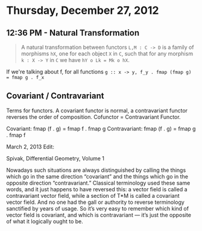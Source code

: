# Thursday, December 27, 2012

## 12:36 PM - Natural Transformation

> A natural transformation between functors `L,M : C -> D` is a family of morphisms `hX`, one for each object `X` in `C`, such that for any morphism `k : X -> Y` in `C` we have `hY o Lk = Mk o hX`.

If we're talking about f, for all functions `g :: x -> y, f_y . fmap (fmap g) =
fmap g . f_x` 

Covariant / Contravariant
-------------------------

Terms for functors. A covariant functor is normal, a contravariant functor reverses the order of composition. Cofunctor = Contravariant Functor.

Covariant: fmap (f . g) = fmap f . fmap g
Contravariant: fmap (f . g) = fmap g . fmap f

March 2, 2013 Edit:

Spivak, Differential Geometry, Volume 1

Nowadays such situations are always distinguished by calling the things which
go in the same direction “covariant” and the things which go in the opposite
direction “contravariant.” Classical terminology used these same words, and it
just happens to have reversed this: a vector field is called a contravariant
vector field, while a section of T*M is called a covariant vector field. And no
one had the gall or authority to reverse terminology sanctified by years of
usage. So it’s very easy to remember which kind of vector field is covariant,
and which is contravariant — it’s just the opposite of what it logically ought
to be.
